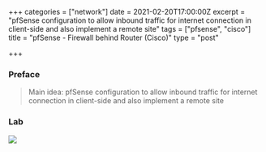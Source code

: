+++
categories = ["network"]
date = 2021-02-20T17:00:00Z
excerpt = "pfSense configuration to allow inbound traffic for internet connection in client-side and also implement a remote site"
tags = ["pfsense", "cisco"]
title = "pfSense - Firewall behind Router (Cisco)"
type = "post"

+++
### Preface

> Main idea: pfSense configuration to allow inbound traffic for internet connection in client-side and also implement a remote site

### Lab

![](https://res.cloudinary.com/bimagv/image/upload/v1613975501/2021-02/123/2021-02-22-T06-30-52_hrbal1.png)